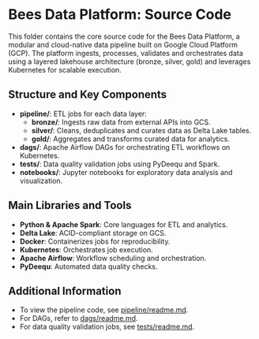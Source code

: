 # Bees Data Platform: Source Code

This folder contains the core source code for the Bees Data Platform, a modular and cloud-native data pipeline built on Google Cloud Platform (GCP). The platform ingests, processes, validates and orchestrates data using a layered lakehouse architecture (bronze, silver, gold) and leverages Kubernetes for scalable execution.

## Structure and Key Components

- **pipeline/**: ETL jobs for each data layer:
  - **bronze/**: Ingests raw data from external APIs into GCS.
  - **silver/**: Cleans, deduplicates and curates data as Delta Lake tables.
  - **gold/**: Aggregates and transforms curated data for analytics.
- **dags/**: Apache Airflow DAGs for orchestrating ETL workflows on Kubernetes.
- **tests/**: Data quality validation jobs using PyDeequ and Spark.
- **notebooks/**: Jupyter notebooks for exploratory data analysis and visualization.

## Main Libraries and Tools

- **Python & Apache Spark**: Core languages for ETL and analytics.
- **Delta Lake**: ACID-compliant storage on GCS.
- **Docker**: Containerizes jobs for reproducibility.
- **Kubernetes**: Orchestrates job execution.
- **Apache Airflow**: Workflow scheduling and orchestration.
- **PyDeequ**: Automated data quality checks.

## Additional Information

- To view the pipeline code, see [pipeline/readme.md](pipeline/readme.md).
- For DAGs, refer to [dags/readme.md](dags/readme.md).
- For data quality validation jobs, see [tests/readme.md](tests/readme.md).